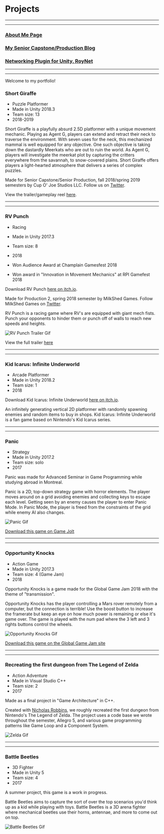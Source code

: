 # Projects

---
---

### [About Me Page](https://matthewroy01.github.io/aboutme)

### [My Senior Capstone/Production Blog](https://matthewroy01.github.io/capstoneblog)

### [Networking Plugin for Unity, RoyNet](https://matthewroy01.github.io/roynetblog)

---
---

Welcome to my portfolio!

### Short Giraffe

* Puzzle Platformer
* Made in Unity 2018.3
* Team size: 13
* 2018-2019

Short Giraffe is a playfully absurd 2.5D platformer with a unique movement mechanic. Playing as Agent G, players can extend and retract their neck to traverse the environment. With seven uses for the neck, this mechanized mammal is well equipped for any objective. One such objective is taking down the dastardly Meerkats who are out to ruin the world. As Agent G, players will investigate the meerkat plot by capturing the critters everywhere from the savannah, to snow-covered plains. Short Giraffe offers players a light-hearted atmosphere that delivers a series of complex puzzles.

Made for Senior Capstone/Senior Production, fall 2018/spring 2019 semesters by Cup O' Joe Studios LLC. Follow us on [Twitter](https://twitter.com/cupojoestudios).

View the trailer/gameplay reel [here](https://www.youtube.com/watch?v=lDDsjfHlHfQ).

---
---

### RV Punch

* Racing
* Made in Unity 2017.3
* Team size: 8
* 2018

* Won Audience Award at Champlain Gamesfest 2018
* Won award in "Innovation in Movement Mechanics" at RPI Gamefest 2018

Download RV Punch [here on itch.io](https://milkshed-games.itch.io/rvpunch).

Made for Production 2, spring 2018 semester by MilkShed Games. Follow MilkShed Games on [Twitter](https://twitter.com/MilkShedGames).

RV Punch is a racing game where RV's are equipped with giant mech fists. Punch your opponents to hinder them or punch off of walls to reach new speeds and heights.

![RV Punch Trailer Gif](https://media.giphy.com/media/9VtKPiHFVRsvIM8RPN/giphy.gif)

View the full trailer [here](https://www.youtube.com/watch?v=mn1Y-4wrkfY)

---
---

### Kid Icarus: Infinite Underworld

* Arcade Platformer
* Made in Unity 2018.2
* Team size: 1
* 2018

Download Kid Icarus: Infinite Underworld [here on itch.io](https://matthewroy.itch.io/infiniteunderworld).

An infinitely generating vertical 2D platformer with randomly spawning enemies and random items to buy in shops. Kid Icarus: Infinite Underworld is a fan game based on Nintendo's Kid Icarus series.

---
---

### Panic

* Strategy
* Made in Unity 2017.2
* Team size: solo
* 2017

Panic was made for Advanced Seminar in Game Programming while studying abroad in Montreal.

Panic is a 2D, top-down strategy game with horror elements. The player moves around on a grid avoiding enemies and collecting keys to escape each level. Getting seen by an enemy causes the player to enter Panic Mode. In Panic Mode, the player is freed from the constraints of the grid while enemy AI also changes.

![Panic Gif](https://media.giphy.com/media/4T7zmKRa65oUFW8cJ5/giphy.gif)

[Download this game on Game Jolt](https://gamejolt.com/games/Panic/308831)

---
---

### Opportunity Knocks

* Action Game
* Made in Unity 2017.3
* Team size: 4 (Game Jam)
* 2018

Opportunity Knocks is a game made for the Global Game Jam 2018 with the theme of "transmission".

Opportunity Knocks has the player controlling a Mars rover remotely from a computer, but the connection is terrible! Use the boost button to increase the framerate but keep an eye on how much power is remaining or else it's game over. The game is played with the num pad where the 3 left and 3 rights buttons control the wheels.

![Opportunity Knocks Gif](https://media.giphy.com/media/SiJYIT5CxwITBRDcCv/giphy.gif)

[Download this game on the Global Game Jam site](https://globalgamejam.org/2018/games/opportunity-knocks)

---
---

### Recreating the first dungeon from The Legend of Zelda

* Action Adventure
* Made in Visual Studio C++
* Team size: 2
* 2017

Made as a final project in "Game Architecture" in C++.

Created with [Nicholas Robbins](https://www.linkedin.com/in/nicholas-robbins-professional/), we roughly recreated the first dungeon from Nintendo's The Legend of Zelda.
The project uses a code base we wrote throughout the semester, Allegro 5, and various game programming patterns like Game Loop and a Component System.

![Zelda Gif](https://media.giphy.com/media/OjI22jqHhPmpszPrBD/giphy.gif)

---
---

### Battle Beetles

* 3D Fighter
* Made in Unity 5
* Team size: 4
* 2017

A summer project, this game is a work in progress.

Battle Beetles aims to capture the sort of over the top scenarios you'd think up as a kid while playing with toys. Battle Beetles is a 3D arena fighter where mechanical beetles use their horns, antennae, and more to come out on top.

![Battle Beetles Gif](https://media.giphy.com/media/23ZJNCnFnwTs6HKTbC/giphy.gif)

